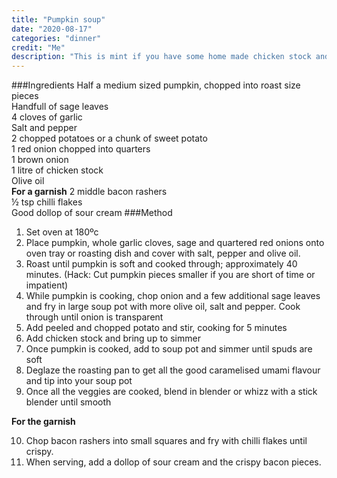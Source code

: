 ```yaml
---
title: "Pumpkin soup"
date: "2020-08-17"
categories: "dinner"
credit: "Me"
description: "This is mint if you have some home made chicken stock and can be arsed roasting the pumpkin first, but you are okay to not roast it if you short of time and use home made stock."
---
```


###Ingredients
Half a medium sized pumpkin, chopped into roast size pieces  
Handfull of sage leaves  
4 cloves of garlic  
Salt and pepper  
2 chopped potatoes or a chunk of sweet potato  
1 red onion chopped into quarters  
1 brown onion  
1 litre of chicken stock  
Olive oil  
__For a garnish__
2 middle bacon rashers  
½ tsp chilli flakes  
Good dollop of sour cream
###Method

1. Set oven at 180ºc
2. Place pumpkin, whole garlic cloves, sage and quartered red onions onto oven tray or roasting dish and cover with salt, pepper and olive oil.
3. Roast until pumpkin is soft and cooked through; approximately 40 minutes. (Hack: Cut pumpkin pieces smaller if you are short of time or impatient)
4. While pumpkin is cooking, chop onion and a few additional sage leaves and fry in large soup pot with more olive oil, salt and pepper.  Cook through until onion is transparent
5. Add peeled and chopped potato and stir, cooking for 5 minutes
6. Add chicken stock and bring up to simmer
7. Once pumpkin is cooked, add to soup pot and simmer until spuds are soft
8. Deglaze the roasting pan to get all the good caramelised umami flavour and tip into your soup pot
9. Once all the veggies are cooked, blend in blender or whizz with a stick blender until smooth

__For the garnish__ 

10. Chop bacon rashers into small squares and fry with chilli flakes until crispy.
11. When serving, add a dollop of sour cream and the crispy bacon pieces.  
